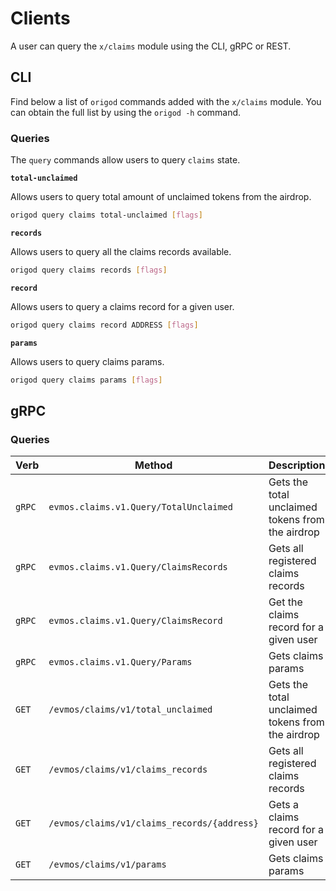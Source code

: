 <!--
order: 7
-->

# Clients

A user can query the `x/claims` module using the CLI, gRPC or REST.

## CLI

Find below a list of `origod` commands added with the `x/claims` module. You can obtain the full list by using the `origod -h` command.

### Queries

The `query` commands allow users to query `claims` state.

**`total-unclaimed`**

Allows users to query total amount of unclaimed tokens from the airdrop.

```bash
origod query claims total-unclaimed [flags]
```

**`records`**

Allows users to query all the claims records available.

```bash
origod query claims records [flags]
```

**`record`**

Allows users to query a claims record for a given user.

```bash
origod query claims record ADDRESS [flags]
```

**`params`**

Allows users to query claims params.

```bash
origod query claims params [flags]
```

## gRPC

### Queries

| Verb   | Method                                     | Description                                      |
|--------|--------------------------------------------|--------------------------------------------------|
| `gRPC` | `evmos.claims.v1.Query/TotalUnclaimed`     | Gets the total unclaimed tokens from the airdrop |
| `gRPC` | `evmos.claims.v1.Query/ClaimsRecords`      | Gets all registered claims records               |
| `gRPC` | `evmos.claims.v1.Query/ClaimsRecord`       | Get the claims record for a given user            |
| `gRPC` | `evmos.claims.v1.Query/Params`             | Gets claims params                               |
| `GET`  | `/evmos/claims/v1/total_unclaimed`         | Gets the total unclaimed tokens from the airdrop |
| `GET`  | `/evmos/claims/v1/claims_records`          | Gets all registered claims records               |
| `GET`  | `/evmos/claims/v1/claims_records/{address}` | Gets a claims record for a given user            |
| `GET`  | `/evmos/claims/v1/params`                  | Gets claims params                               |
